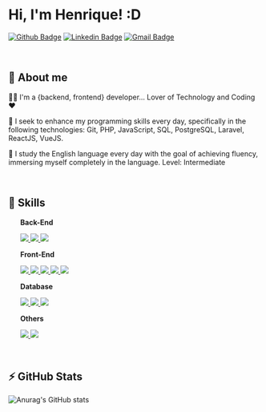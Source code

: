
# Hi, I'm Henrique! :D
[![Github Badge](https://img.shields.io/badge/-Github-000?style=flat-square&logo=Github&logoColor=white&link=https://github.com/rickweb3)](https://github.com/rickweb3)
[![Linkedin Badge](https://img.shields.io/badge/-LinkedIn-blue?style=flat-square&logo=Linkedin&logoColor=white&link=https://www.linkedin.com/in/rickweb)](https://www.linkedin.com/in/rickweb)
[![Gmail Badge](https://img.shields.io/badge/-henrique.devweb@gmail.com-c14438?style=flat-square&logo=Gmail&logoColor=white&link=mailto:henrique.devweb@gmail.com)](mailto:henrique.devweb@gmail.com)


<br />


## 💬 About me
👨‍💻 I'm a {backend, frontend} developer... Lover of Technology and Coding ♥

[comment]: <> (<p>I currently work at Serpro <a href="google.com">SERPRO</a></p>)

<p>🌱 I seek to enhance my programming skills every day, specifically in the following technologies: Git, PHP, JavaScript, SQL, PostgreSQL, Laravel, ReactJS, VueJS.</p>

<p>🎯 I study the English language every day with the goal of achieving fluency, immersing myself completely in the language. Level: Intermediate</p>

<br />

## 🚀 Skills
<ul>
  <strong>Back-End</strong><br/>
  <p>
    <a href="#">
      <img src="https://img.shields.io/badge/PHP-777BB4?style=for-the-badge&logo=php&logoColor=white" />
      <img src="https://img.shields.io/badge/JavaScript-F7DF1E?style=for-the-badge&logo=javascript&logoColor=black" />
      <img src="https://img.shields.io/badge/Laravel-FF2D20?style=for-the-badge&logo=laravel&logoColor=white" />
    </a>
  </p>
</ul>
<ul>
  <strong>Front-End</strong><br/>
  <p>
    <a href="#">
      <img src="https://img.shields.io/badge/HTML5-E34F26?style=for-the-badge&logo=html5&logoColor=white" />
      <img src="https://img.shields.io/badge/CSS3-1572B6?style=for-the-badge&logo=css3&logoColor=white" />
      <img src="https://img.shields.io/badge/Vue.js-35495E?style=for-the-badge&logo=vue-dot-js&logoColor=4FC08D" />
      <img src="https://img.shields.io/badge/Bootstrap-563D7C?style=for-the-badge&logo=bootstrap&logoColor=white" />
      <img src="https://img.shields.io/badge/jQuery-0769AD?style=for-the-badge&logo=jquery&logoColor=white" />
    </a>
  </p>
</ul>
<ul>
  <strong>Database</strong><br/>
  <p>
    <a href="#">
      <img src="https://img.shields.io/badge/MySQL-00000F?style=for-the-badge&logo=mysql&logoColor=white" />
      <img src="https://img.shields.io/badge/MariaDB-003545?style=for-the-badge&logo=mariadb&logoColor=white" />
      <img src="https://img.shields.io/badge/Microsoft%20SQL%20Sever-CC2927?style=for-the-badge&logo=microsoft%20sql%20server&logoColor=white" />
    </a>
  </p>
</ul>
<ul>
  <strong>Others</strong><br/>
  <p>
    <a href="#">
      <img src="https://img.shields.io/badge/GitHub-100000?style=for-the-badge&logo=github&logoColor=white" />
      <img src="https://img.shields.io/badge/Figma-F24E1E?style=for-the-badge&logo=figma&logoColor=white" />
    </a>
  </p>
</ul>

<br />

## ⚡ GitHub Stats
![Anurag's GitHub stats](https://github-readme-stats.vercel.app/api?username=rickweb3&show_icons=true&theme=tokyonight)

